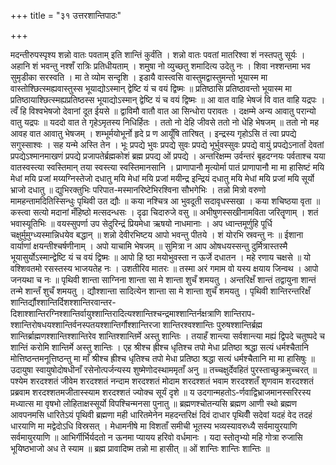 +++
title = "३१ उत्तरशान्तिपाठः"

+++

मदन्तीरुपस्पृश्य शन्नो वातः पवताम् इति शान्तिं कुर्वंति । शन्नो वातः पवतां मातरिश्वा शं नस्तपतु सूर्यः । अहानि शं भवन्तु नश्शँ रात्रिः प्रतिधीयताम् । शमुषा नो व्युच्छतु शमादित्य उदेतु नः । शिवा नश्शन्तमा भव सुमृडीका सरस्वति । मा ते व्योम सन्दृशि । इडायै वास्त्वसि वास्तुमद्वास्तुमन्तो भूयास्म मा वास्तोश्छित्स्मह्यवास्तुस्स भूयाद्योऽस्मान् द्वेष्टि यं च वयं द्विष्मः ॥ प्रतिष्ठासि प्रतिष्ठावन्तो भूयास्म मा प्रतिष्ठायाश्छित्स्मह्यप्रतिष्ठस्स भूयाद्योऽस्मान् द्वेष्टि यं च वयं द्विष्मः ॥ आ वात वाहि भेषजं वि वात वाहि यद्रपः । त्वँ हि विश्वभेषजो देवानां दूत ईयसे ॥ द्वाविमौ वातौ वात आ सिन्धोरा परावतः । दक्षम्मे अन्य आवातु परान्यो वातु यद्रपः ॥ यददो वात ते गृहेऽमृतस्य निधिर्हितः । ततो नो देहि जीवसे ततो नो धेहि भेषजम् ॥ ततो नो मह आवह वात आवातु भेषजम् । शम्भूर्मयोभूर्नो हृदे प्र ण आयूँषि तारिषत् । इन्द्रस्य गृहोऽसि तं त्वा प्रपद्ये सगुस्साश्वः । सह यन्मे अस्ति तेन । भूः प्रपद्ये भुवः प्रपद्ये सुवः प्रपद्ये भूर्भुवस्सुवः प्रपद्ये वायुं प्रपद्येऽनार्तां देवतां प्रपद्येऽश्मानमाखणं प्रपद्ये प्रजापतेर्ब्रह्मकोशं ब्रह्म प्रपद्य ओं प्रपद्ये । अन्तरिक्षम्म उर्वन्तरं बृहदग्नयः पर्वताश्च यया वातस्वस्त्या स्वस्तिमान् तया स्वस्त्या स्वस्तिमानसानि । प्राणापानौ मृत्योर्मा पातं प्राणापानौ मा मा हासिष्टं मयि मेधां मयि प्रजां मय्यग्निस्तेजो दधातु मयि मेधां मयि प्रजां मयीन्द्र इन्द्रियं दधातु मयि मेधां मयि प्रजां मयि सूर्यो भ्राजो दधातु ॥ द्युभिरक्तुभिः परिपात-मस्मानरिष्टेभिरश्विना सौभगेभिः । तन्नो मित्रो वरुणो मामहन्तामदितिस्सिन्धुः पृथिवी उत द्यौः ॥ कया नश्चित्र आ भुवदूती सदावृधस्सखा । कया शचिष्ठया वृता ॥ कस्त्वा सत्यो मदानां मँहिष्ठो मत्सदन्धसः । दृढा चिदारुजे वसु ॥ अभीषुणस्सखीनामविता जरितॄणाम् । शतं भवास्यूतिभिः ॥ वयस्सुपर्णा उप सेदुरिन्द्रं प्रियमेधा ऋषयो नाधमानाः । अप ध्वान्तमूर्णुहि पूर्धि चक्षुर्मुमुग्ध्यस्मान्निधयेव बद्धान् ॥ शन्नो देवीरभिष्टय आपो भवन्तु पीतये । शं योरभि स्रवन्तु नः ॥ ईशाना वार्याणां क्षयन्तीश्चर्षणीनाम् । अपो याचामि भेषजम् ॥ सुमित्रा न आप ओषधयस्सन्तु दुर्मित्रास्तस्मै भूयासुर्योऽस्मान्द्वेष्टि यं च वयं द्विष्मः ॥ आपो हि ष्ठा मयोभुवस्ता न ऊर्जे दधातन । महे रणाय चक्षसे ॥ यो वश्शिवतमो रसस्तस्य भाजयतेह नः । उशतीरिव मातरः ॥ तस्मा अरं गमाम वो यस्य क्षयाय जिन्वथ । आपो जनयथा च नः ॥ पृथिवी शान्ता साग्निना शान्ता सा मे शान्ता शुचँ शमयतु । अन्तरिक्षँ शान्तं तद्वायुना शान्तं तन्मे शान्तँ शुचँ शमयतु । द्यौश्शान्ता सादित्येन शान्ता सा मे शान्ता शुचँ शमयतु । पृथिवी शान्तिरन्तरिक्षँ शान्तिर्द्यौश्शान्तिर्दिशश्शान्तिरवान्तर-दिशाश्शान्तिरग्निश्शान्तिर्वायुश्शान्तिरादित्यश्शान्तिश्चन्द्रमाश्शान्तिर्नक्षत्राणि शान्तिराप-श्शान्तिरोषधयश्शान्तिर्वनस्पतयश्शान्तिर्गौश्शान्तिरजा शान्तिरश्वश्शान्तिः पुरुषश्शान्तिर्ब्रह्म शान्तिर्ब्राह्मणश्शान्तिश्शान्तिरेव शान्तिश्शान्तिर्मे अस्तु शान्तिः । तयाहँ शान्त्या सर्वशान्त्या मह्यं द्विपदे चतुष्पदे च शान्तिं करोमि शान्तिर्मे अस्तु शान्तिः । एह श्रीश्च ह्रीश्च धृतिश्च तपो मेधा प्रतिष्ठा श्रद्धा सत्यं धर्मश्चैतानि मोत्तिष्ठन्तमनूत्तिष्ठन्तु मा माँ श्रीश्च ह्रीश्च धृतिश्च तपो मेधा प्रतिष्ठा श्रद्धा सत्यं धर्मश्चैतानि मा मा हासिषुः ॥ उदायुषा स्वायुषोदोषधीनाँ रसेनोत्पर्जन्यस्य शुष्मेणोदस्थाममृताँ अनु ॥ तच्चक्षुर्देवहितं पुरस्ताच्छुक्रमुच्चरत् ॥ पश्येम शरदश्शतं जीवेम शरदश्शतं नन्दाम शरदश्शतं मोदाम शरदश्शतं भवाम शरदश्शतँ शृणवाम शरदश्शतं प्रब्रवाम शरदश्शतमजीतास्स्याम शरदश्शतं ज्योक्च सूर्यं दृशे ॥ य उदगान्महतोऽ-र्णवाद्विभ्राजमानस्सरिरस्य मध्यात्स मा वृषभो लोहिताक्षस्सूर्यो विपश्चिन्मनसा पुनातु ॥ ब्रह्मणश्चोतन्यसि ब्रह्मण आणी स्थो ब्रह्मण आवपनमसि धारितेऽयं पृथिवी ब्रह्मणा मही धारितमेनेन महदन्तरिक्षं दिवं दाधार पृथिवीँ सदेवां यदहं वेद तदहं धारयाणि मा मद्वेदोऽधि विस्रसत् । मेधामनीषे मा विशताँ समीची भूतस्य भव्यस्यावरुध्यै सर्वमायुरयाणि सर्वमायुरयाणि ॥ आभिर्गीर्भिर्यदतो न ऊनमा प्यायय हरिवो वर्धमानः । यदा स्तोतृभ्यो महि गोत्रा रुजासि भूयिष्ठभाजो अध ते स्याम ॥ ब्रह्म प्रावादिष्म तन्नो मा हासीत् ॥ ओं शान्तिः शान्तिः शान्तिः ॥

